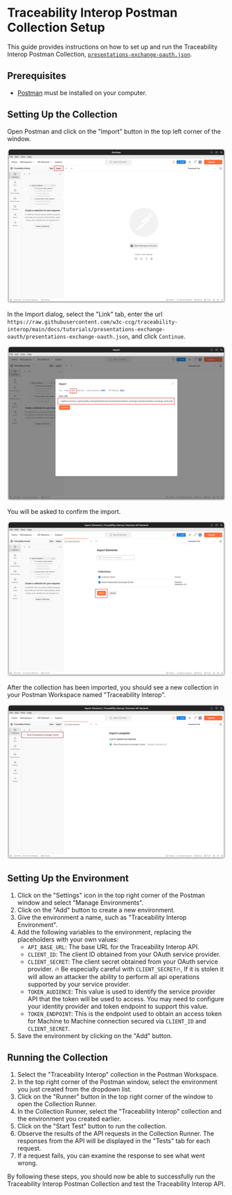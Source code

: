 # Traceability Interop Postman Collection Setup

This guide provides instructions on how to set up and run the Traceability Interop Postman Collection, [`presentations-exchange-oauth.json`](https://github.com/w3c-ccg/traceability-interop/blob/main/docs/tutorials/presentations-exchange-oauth/presentations-exchange-oauth.json).

## Prerequisites

- [Postman](https://www.postman.com/) must be installed on your computer.

## Setting Up the Collection

Open Postman and click on the "Import" button in the top left corner of the window.

![Import Trace-API Postman Collection](./resources/import-button.png)

In the Import dialog, select the "Link" tab, enter the url `https://raw.githubusercontent.com/w3c-ccg/traceability-interop/main/docs/tutorials/presentations-exchange-oauth/presentations-exchange-oauth.json`, and click `Continue`.

![Import Trace-API Postman Collection by Link](./resources/import-from-link.png)

You will be asked to confirm the import.

![Confirm Import Trace-API Postman Collection](./resources/confirm-import.png)

After the collection has been imported, you should see a new collection in your Postman Workspace named "Traceability Interop".

![Complete Import Trace-API Postman Collection](./resources/import-complete.png)

## Setting Up the Environment

1. Click on the "Settings" icon in the top right corner of the Postman window and select "Manage Environments".
2. Click on the "Add" button to create a new environment.
3. Give the environment a name, such as "Traceability Interop Environment".
4. Add the following variables to the environment, replacing the placeholders with your own values:
   - `API_BASE_URL`: The base URL for the Traceability Interop API.
   - `CLIENT_ID`: The client ID obtained from your OAuth service provider.
   - `CLIENT_SECRET`: The client secret obtained from your OAuth service provider. 🔥 Be especially careful with `CLIENT_SECRET`🔥, If it is stolen it will allow an attacker the ability to perform all api operations supported by your service provider.
   - `TOKEN_AUDIENCE`: This value is used to identify the service provider API that the token will be used to access. You may need to configure your identity provider and token endpoint to support this value.
   - `TOKEN_ENDPOINT`:  This is the endpoint used to obtain an access token for Machine to Machine connection secured via <code>CLIENT_ID</code> and <code>CLIENT_SECRET</code>.
5. Save the environment by clicking on the "Add" button.

## Running the Collection

1. Select the "Traceability Interop" collection in the Postman Workspace.
2. In the top right corner of the Postman window, select the environment you just created from the dropdown list.
3. Click on the "Runner" button in the top right corner of the window to open the Collection Runner.
4. In the Collection Runner, select the "Traceability Interop" collection and the environment you created earlier.
5. Click on the "Start Test" button to run the collection.
6. Observe the results of the API requests in the Collection Runner. The responses from the API will be displayed in the "Tests" tab for each request.
7. If a request fails, you can examine the response to see what went wrong.

By following these steps, you should now be able to successfully run the Traceability Interop Postman Collection and test the Traceability Interop API.
